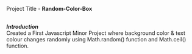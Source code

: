 Project Title - <b>Random-Color-Box</b>

<br />
<b><i>Introduction</i></b>
<br>
Created a First Javascript Minor Project where background color & text colour changes randomly using Math.random() function and Math.ceil() function.
